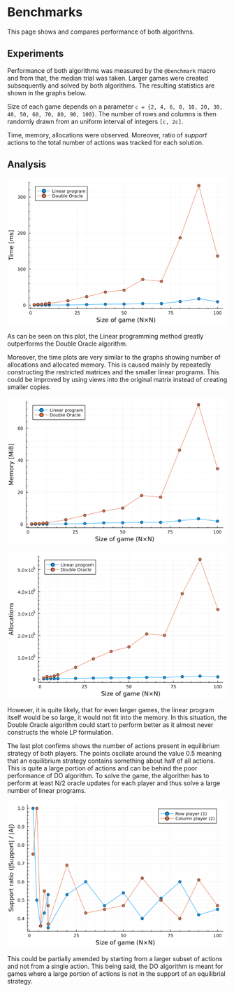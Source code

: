 # Benchmarks

This page shows and compares performance of both algorithms.

## Experiments

Performance of both algorithms was measured by the `@benchmark` macro and from that, the median trial was taken.
Larger games were created subsequently and solved by both algorithms.
The resulting statistics are shown in the graphs below.

Size of each game depends on a parameter ``c = {2, 4, 6, 8, 10, 20, 30, 40, 50, 60, 70, 80, 90, 100}``.
The number of rows and columns is then randomly drawn from an uniform interval of integers ``[c, 2c]``.

Time, memory, allocations were observed. Moreover, ratio of *support* actions to the total number of actions was tracked for each solution.

## Analysis

![Time plot](./assets/timeplot.png)

As can be seen on this plot, the Linear programming method greatly outperforms the Double Oracle algorithm.

Moreover, the time plots are very similar to the graphs showing number of allocations and allocated memory.
This is caused mainly by repeatedly constructing the restricted matrices and the smaller linear programs.
This could be improved by using views into the original matrix instead of creating smaller copies.

![Memory plot](./assets/memplot.png)

![Allocations plot](./assets/allocplot.png)

However, it is quite likely, that for even larger games, the linear program itself would be so large, it would not fit into the memory.
In this situation, the Double Oracle algorithm could start to perform better as it almost never constructs the whole LP formulation.

The last plot confirms shows the number of actions present in equilibrium strategy of both players.
The points oscilate around the value 0.5 meaning that an equilibrium strategy contains something about half of all actions.
This is quite a large portion of actions and can be behind the poor performance of DO algorithm.
To solve the game, the algorithm has to perform at least N/2 oracle updates for each player and thus solve a large number of linear programs.

![Support plot](./assets/supportplot.png)

This could be partially amended by starting from a larger subset of actions and not from a single action.
This being said, the DO algorithm is meant for games where a large portion of actions is not in the support of an equilibrial strategy.
